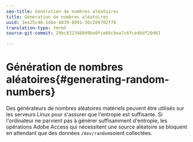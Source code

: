 ```yaml
---
seo-title: Génération de nombres aléatoires
title: Génération de nombres aléatoires
uuid: 3ea25c48-1dbe-4039-8091-36c289702f78
translation-type: tm+mt
source-git-commit: 29bc8323460d9be0fce66cbea7c6fce46df20d61

---
```



# Génération de nombres aléatoires{#generating-random-numbers}

Des générateurs de nombres aléatoires matériels peuvent être utilisés sur les serveurs Linux pour s&#39;assurer que l&#39;entropie est suffisante. Si l&#39;ordinateur ne parvient pas à générer suffisamment d&#39;entropie, les opérations Adobe Access qui nécessitent une source aléatoire se bloquent en attendant que des données `/dev/random`soient collectées.
